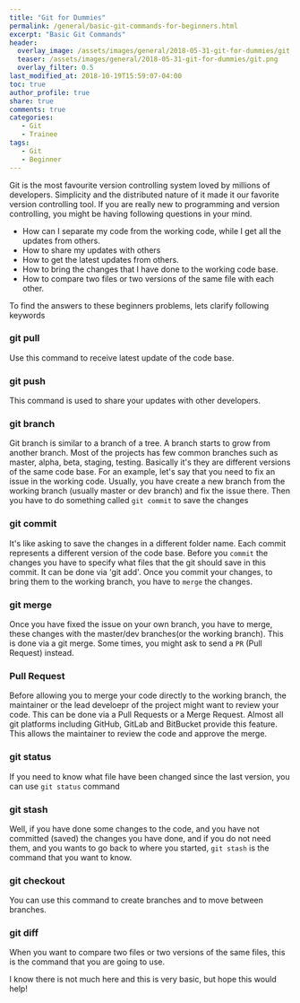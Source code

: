 ```yaml
---
title: "Git for Dummies"
permalink: /general/basic-git-commands-for-beginners.html
excerpt: "Basic Git Commands"
header:
  overlay_image: /assets/images/general/2018-05-31-git-for-dummies/git.png
  teaser: /assets/images/general/2018-05-31-git-for-dummies/git.png
  overlay_filter: 0.5
last_modified_at: 2018-10-19T15:59:07-04:00
toc: true
author_profile: true
share: true
comments: true
categories:
   - Git
   - Trainee
tags:
   - Git
   - Beginner
---
```


Git is the most favourite version controlling system loved by millions of developers. 
Simplicity and the distributed nature of it made it our favorite version controlling tool.
If you are really new to programming and version controlling, you might be having following questions in your mind.

* How can I separate my code from the working code, while I get all the updates from others.
* How to share my updates with others
* How to get the latest updates from others.
* How to bring the changes that I have done to the working code base.
* How to compare two files or two versions of the same file with each other.

To find the answers to these beginners problems, lets clarify following keywords

### git pull
Use this command to receive latest update of the code base.

### git push
This command is used to share your updates with other developers.

### git branch 
Git branch is similar to a branch of a tree. A branch starts to grow from another branch.
Most of the projects has few common branches such as master, alpha, beta, staging, testing.
Basically it's they are different versions of the same code base.
For an example, let's say that you need to fix an issue in the working code.
Usually, you have create a new branch from the working branch (usually master or dev branch) and fix the issue there.
Then you have to do something called `git commit` to save the changes

### git commit
It's like asking to save the changes in a different folder name.
Each commit represents a different version of the code base.
Before you `commit` the changes you have to specify what files that the git should save in this commit.
It can be done via 'git add'.
Once you commit your changes, to bring them to the working branch, you have to `merge` the changes.
  
### git merge
Once you have fixed the issue on your own branch, you have to merge, these changes with the master/dev branches(or the working branch).
This is done via a git merge. Some times, you might ask to send a `PR` (Pull Request) instead.

### Pull Request

Before allowing you to merge your code directly to the working branch,
the maintainer or the lead develoepr of the project might want to review your code.
This can be done via a Pull Requests or a Merge Request.
Almost all git platforms including GitHub, GitLab and BitBucket provide this feature.
This allows the maintainer to review the code and approve the merge.

### git status
If you need to know what file have been changed since the last version, you can use `git status` command

### git stash
Well, if you have done some changes to the code, and you have not committed (saved) the changes you have done, and if you do not need them,
and you wants to go back to where you started,
`git stash` is the command that you want to know.

### git checkout
You can use this command to create branches and to move between branches.

### git diff
When you want to compare two files or two versions of the same files, this is the command that you are going to use.



I know there is not much here and this is very basic, but hope this would help!
